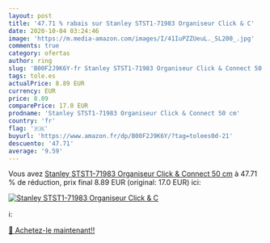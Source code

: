 ```yaml
---
layout: post
title: '47.71 % rabais sur Stanley STST1-71983 Organiseur Click & C'
date: 2020-10-04 03:24:46
image: 'https://m.media-amazon.com/images/I/41IuPZZUeuL._SL200_.jpg'
comments: true
category: ofertas
author: ring
slug: 'B00F2J9K6Y-fr Stanley STST1-71983 Organiseur Click & Connect 50 cm'
tags: tole.es
actualPrice: 8.89 EUR
currency: EUR
price: 8.89
comparePrice: 17.0 EUR
prodname: 'Stanley STST1-71983 Organiseur Click & Connect 50 cm'
country: 'fr'
flag: '🇫🇷'
buyurl: 'https://www.amazon.fr/dp/B00F2J9K6Y/?tag=tolees0d-21'
descuento: '47.71'
average: '9.59'
---
```


Vous avez [Stanley STST1-71983 Organiseur Click & Connect 50 cm](https://www.amazon.fr/dp/B00F2J9K6Y/?tag=tolees0d-21)  à  47.71 % de réduction, prix final  8.89 EUR (original: 17.0 EUR) ici:

[![Stanley STST1-71983 Organiseur Click & C](https://m.media-amazon.com/images/I/41IuPZZUeuL._SL200_.jpg)](https://www.amazon.fr/dp/B00F2J9K6Y/?tag=tolees0d-21)

ℹ️:


[🛒 Achetez-le maintenant!!](https://www.amazon.fr/dp/B00F2J9K6Y/?tag=tolees0d-21)
